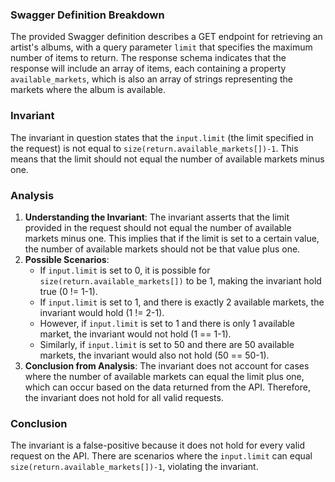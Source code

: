 ### Swagger Definition Breakdown
The provided Swagger definition describes a GET endpoint for retrieving an artist's albums, with a query parameter `limit` that specifies the maximum number of items to return. The response schema indicates that the response will include an array of items, each containing a property `available_markets`, which is also an array of strings representing the markets where the album is available.

### Invariant
The invariant in question states that the `input.limit` (the limit specified in the request) is not equal to `size(return.available_markets[])-1`. This means that the limit should not equal the number of available markets minus one.

### Analysis
1. **Understanding the Invariant**: The invariant asserts that the limit provided in the request should not equal the number of available markets minus one. This implies that if the limit is set to a certain value, the number of available markets should not be that value plus one.
2. **Possible Scenarios**: 
   - If `input.limit` is set to 0, it is possible for `size(return.available_markets[])` to be 1, making the invariant hold true (0 != 1-1).
   - If `input.limit` is set to 1, and there is exactly 2 available markets, the invariant would hold (1 != 2-1).
   - However, if `input.limit` is set to 1 and there is only 1 available market, the invariant would not hold (1 == 1-1).
   - Similarly, if `input.limit` is set to 50 and there are 50 available markets, the invariant would also not hold (50 == 50-1).
3. **Conclusion from Analysis**: The invariant does not account for cases where the number of available markets can equal the limit plus one, which can occur based on the data returned from the API. Therefore, the invariant does not hold for all valid requests.

### Conclusion
The invariant is a false-positive because it does not hold for every valid request on the API. There are scenarios where the `input.limit` can equal `size(return.available_markets[])-1`, violating the invariant.
